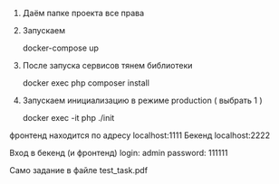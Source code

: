 1. Даём папке проекта все права
2. Запускаем

	docker-compose up
	
3. После запуска сервисов тянем библиотеки

	docker exec php composer install
	
4. Запускаем инициализацию в режиме production ( выбрать 1 )

	docker exec -it php ./init

фронтенд находится по адресу
localhost:1111
Бекенд
localhost:2222

Вход в бекенд (и фронтенд)
login: admin
password: 111111

Само задание в файле test_task.pdf
